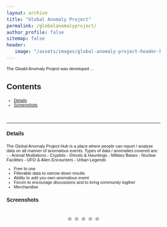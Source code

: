 ```yaml
---
layout: archive
title: "Global Anomaly Project"
permalink: /globalanomalyproject/
author_profile: false
sitemap: false
header: 
   image: "/assets/images/global-anomaly-project-header-background.jpg" 
---
```


<style>
* {box-sizing: border-box;}
body {font-family: Verdana, sans-serif;}
.mySlides {display: none;}
img {vertical-align: middle;}

/* Slideshow container */
.slideshow-container {
  max-width: 1000px;
  position: relative;
  margin: auto;
}

/* Caption text */
.text {
  color: #f2f2f2;
  font-size: 15px;
  padding: 8px 12px;
  position: absolute;
  bottom: 8px;
  width: 100%;
  text-align: center;
}

/* Number text (1/3 etc) */
.numbertext {
  color: #f2f2f2;
  font-size: 12px;
  padding: 8px 12px;
  position: absolute;
  top: 0;
}

/* The dots/bullets/indicators */
.dot {
  height: 10px;
  width: 10px;
  margin: 0 2px;
  background-color: #bbb;
  border-radius: 50%;
  display: inline-block;
  transition: background-color 0.6s ease;
}

.active {
  background-color: #717171;
}

/* Fading animation */
.fade {
  -webkit-animation-name: fade;
  -webkit-animation-duration: 4s;
  animation-name: fade;
  animation-duration: 4s;
}

@-webkit-keyframes fade {
  from {opacity: .4} 
  to {opacity: 1}
}

@keyframes fade {
  from {opacity: .4} 
  to {opacity: 1}
}

/* On smaller screens, decrease text size */
@media only screen and (max-width: 300px) {
  .text {font-size: 11px}
}
</style>

<p style="font-size:0.80em; margin-top:0; margin-bottom: 0;">
The Gloabl Anomaly Project was developed ...
</p>

<h2>Contents</h2>
<ul style="font-size:0.80em;">
  <li><a href="#1">Details</a></li>
  <li><a href="#2">Screenshots</a></li>
</ul>

<br>
<hr>

<div id="1"></div>
<h4>Details</h4>
<p style="font-size:0.80em; margin-top:0; margin-bottom: 0;">
The Global Anomaly Project Hub is a place where people can report / analyse data on all manner of anomalous events.
Types of data / anomalies covered are: - 
- Animal Mutilations 
- Cryptids 
- Ghosts & Hauntings 
- Military Bases 
- Nuclear Facilities 
- UFO & Alien Encounters 
- Urban Legends 
</p>
<ul style="font-size:0.80em;">
    <li>Free to use</li>
    <li>Filterable data to narrow down results</li>
    <li>Ability to add you own anomalous event</li>
    <li>Forum to encourage discussions and to bring community togther</li>
    <li>Merchandise</li>
</ul>

<div id="2"></div>
<h4>Screenshots</h4>

<div class="slideshow-container">

<div class="mySlides fade"><div class="numbertext">1 / 5</div><img src="/assets/slideshows/gap/slide-1.png" style="width:100%"><div class="text"></div></div>
<div class="mySlides fade"><div class="numbertext">2 / 5</div><img src="/assets/slideshows/gap/slide-2.png" style="width:100%"><div class="text"></div></div>
<div class="mySlides fade"><div class="numbertext">3 / 5</div><img src="/assets/slideshows/gap/slide-3.png" style="width:100%"><div class="text"></div></div>
<div class="mySlides fade"><div class="numbertext">4 / 5</div><img src="/assets/slideshows/gap/slide-4.png" style="width:100%"><div class="text"></div></div>
<div class="mySlides fade"><div class="numbertext">5 / 5</div><img src="/assets/slideshows/gap/slide-5.png" style="width:100%"><div class="text"></div></div>

</div>

<br>

<div style="text-align:center">
  <span class="dot"></span> 
  <span class="dot"></span> 
  <span class="dot"></span> 
  <span class="dot"></span> 
  <span class="dot"></span> 
</div>

<script>
var slideIndex = 0;
showSlides();

function showSlides() {
  var i;
  var slides = document.getElementsByClassName("mySlides");
  var dots = document.getElementsByClassName("dot");
  for (i = 0; i < slides.length; i++) {
    slides[i].style.display = "none";  
  }
  slideIndex++;
  if (slideIndex > slides.length) {slideIndex = 1}    
  for (i = 0; i < dots.length; i++) {
    dots[i].className = dots[i].className.replace(" active", "");
  }
  slides[slideIndex-1].style.display = "block";  
  dots[slideIndex-1].className += " active";
  setTimeout(showSlides, 4000); // Change image every 2 seconds
}
</script>
